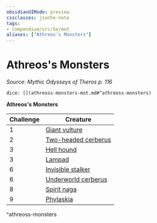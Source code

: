 ```yaml
---
obsidianUIMode: preview
cssclasses: json5e-note
tags:
- compendium/src/5e/mot
aliases: ["Athreos's Monsters"]
---
```

# Athreos's Monsters
*Source: Mythic Odysseys of Theros p. 116* 

`dice: [](athreoss-monsters-mot.md#^athreoss-monsters)`

**Athreos's Monsters**

| Challenge | Creature |
|-----------|----------|
| 1 | [Giant vulture](compendium/bestiary/beast/giant-vulture.md) |
| 2 | [Two-headed cerberus](compendium/bestiary/monstrosity/two-headed-cerberus-mot.md) |
| 3 | [Hell hound](compendium/bestiary/fiend/hell-hound.md) |
| 3 | [Lampad](compendium/bestiary/fey/lampad-mot.md) |
| 6 | [Invisible stalker](compendium/bestiary/elemental/invisible-stalker.md) |
| 6 | [Underworld cerberus](compendium/bestiary/monstrosity/underworld-cerberus-mot.md) |
| 8 | [Spirit naga](compendium/bestiary/monstrosity/spirit-naga.md) |
| 9 | [Phylaskia](compendium/bestiary/undead/phylaskia-mot.md) |
^athreoss-monsters